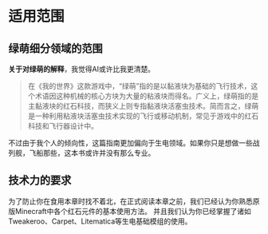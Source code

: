 # 适用范围

## 绿萌细分领域的范围

**关于对绿萌的解释**，我觉得AI或许比我更清楚。

>在《我的世界》这款游戏中，“绿萌”指的是以黏液块为基础的飞行技术，这个术语因这种机械的核心方块为大量的粘液块而得名。广义上，绿萌指的是主黏液块的红石科技，而狭义上则专指黏液块活塞虫技术。简而言之，绿萌是一种利用粘液块活塞虫技术实现的飞行或移动机制，常见于游戏中的红石科技和飞行器设计中。

不过由于我个人的倾向性，这篇指南更加偏向于生电领域。如果你只是想做一些战列舰，飞船那些，这本书或许并没有那么专业。

## 技术力的要求

为了防止你在食用本章时找不着北，在正式阅读本章之前，我们已经认为你熟悉原版Minecraft中各个红石元件的基本使用方法。
并且我们认为你已经掌握了诸如Tweakeroo、Carpet、Litematica等生电基础模组的使用。
